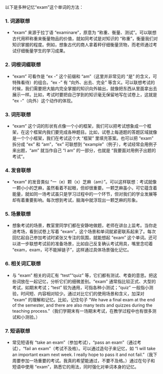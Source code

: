 以下是多种记忆“exam”这个单词的方法：

### 1. 词源联想
 - “exam” 来源于拉丁语 “examinare”，原意为 “称重、衡量、测试”。可以联想古代用秤称重来衡量物品的价值，就如同考试是对知识的 “称重”，衡量我们对知识掌握的程度。例如，想象古代的商人拿着秤仔细衡量货物，而老师通过考试仔细衡量学生的学习成果。

### 2. 词根词缀联想
 - “exam” 可看作是 “ex -” 这个前缀和 “am”（这里并非常见的 “是” 的含义，可特殊看待）的组合。“ex -” 有 “向外、出去、完全” 等含义。可以联想考试的时候，我们需要把大脑内完全掌握的知识向外输出，就像把东西从里面拿出去展示一样。比如，考试时要把自己学到的知识毫无保留地写在试卷上，这就是 “ex -”（向外）这个动作的体现。

### 3. 词形联想
 - “exam” 这个词的形状有点像一个小的框架，我们可以把考试想象成一个框架，在这个框架内我们要完成各种题目。比如，试卷上每道题的答题区域就像是一个个小框架，我们在考试这个大 “框架” 里填充答案。也可以把 “exam” 拆分成 “ex” 和 “am”，“ex” 可联想到 “example”（例子），考试经常会用例子来出题，“am” 就当作自己 “I am” 的一部分，也就是 “我要面对用例子出题的考试”。

### 4. 发音联想
 - “exam” 的发音类似 “一（e）颗（x）芝麻（am）”。可以这样联想：考试就像一颗小小的芝麻，虽然看着不起眼，但却很重要。一颗芝麻虽小，可它蕴含着能量，就如同一场考试虽只是学习过程中的一个环节，但对我们的学业发展等却有着重要影响。每次想到考试，脑海中就浮现出一颗芝麻的形象。

### 5. 场景联想
 - 想象考试的场景，教室里同学们都在安静地做题，老师在讲台上监考。当你走进考场，看到试卷上写着 “exam”，这个场景和单词就紧密联系起来了。每次回忆起自己参加考试时紧张又专注的氛围，就能想起 “exam” 这个单词。还可以进一步联想考试前的准备场景，比如自己反复确认考试用具，嘴里念叨着 “exam，exam，可不能掉链子”，这样通过具体场景强化记忆。

### 6. 相关词汇联想
 - 与 “exam” 相关的词汇有 “test”“quiz” 等，它们都有测试、考查的意思。把这些词放在一起记忆，分析它们的细微差别。“exam” 通常指比较正式、大型的考试，如期末考试；“test” 较为通用，可指各种小测试；“quiz” 一般指小测验，时间短、内容相对较少。通过对比它们的使用场景和含义，加深对 “exam” 的理解和记忆。比如，记住句子 “We have a final exam at the end of the semester, and there are also many tests and quizzes during the teaching process.”（我们学期末有一场期末考试，在教学过程中也有很多测试和小测验。）

### 7. 短语联想
 - 常见短语有 “take an exam”（参加考试），“pass an exam”（通过考试），“fail an exam”（考试不及格）。可以通过造句子来记忆，如 “I will take an important exam next week. I really hope to pass it and not fail.”（我下周要参加一场重要的考试。我真的希望能通过，不要不及格。）通过在句子和短语中使用 “exam”，熟悉它的用法，同时强化对单词本身的记忆。 